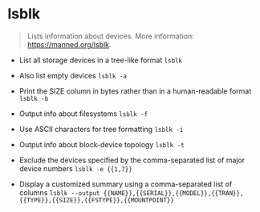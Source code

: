 # lsblk
> Lists information about devices.
> More information: <https://manned.org/lsblk>.

- List all storage devices in a tree-like format
`lsblk`

- Also list empty devices
`lsblk -a`

- Print the SIZE column in bytes rather than in a human-readable format
`lsblk -b`

- Output info about filesystems
`lsblk -f`

- Use ASCII characters for tree formatting
`lsblk -i`

- Output info about block-device topology
`lsblk -t`

- Exclude the devices specified by the comma-separated list of major device numbers
`lsblk -e {{1,7}}`

- Display a customized summary using a comma-separated list of columns
`lsblk --output {{NAME}},{{SERIAL}},{{MODEL}},{{TRAN}},{{TYPE}},{{SIZE}},{{FSTYPE}},{{MOUNTPOINT}}`
